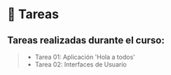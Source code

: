 # 📝 Tareas 

## Tareas realizadas durante el curso:

> - Tarea 01: Aplicación 'Hola a todos'
> - Tarea 02: Interfaces de Usuario
